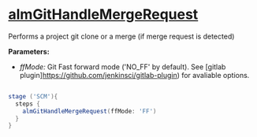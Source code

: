 # [almGitHandleMergeRequest](/vars/almGitHandleMergeRequest.groovy)

Performs a project git clone or a merge (if merge request is detected)

**Parameters:**
- *ffMode:* Git Fast forward mode ('NO_FF' by default). See [gitlab plugin]https://github.com/jenkinsci/gitlab-plugin) for avaliable options.

```groovy

stage ('SCM'){
  steps {
    almGitHandleMergeRequest(ffMode: 'FF')
  }
}

